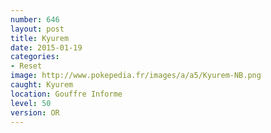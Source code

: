 ```yaml
---
number: 646
layout: post
title: Kyurem
date: 2015-01-19
categories:
- Reset
image: http://www.pokepedia.fr/images/a/a5/Kyurem-NB.png
caught: Kyurem
location: Gouffre Informe
level: 50
version: OR
---
```

